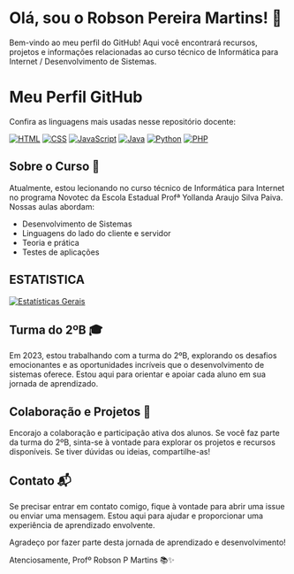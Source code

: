 # Olá, sou o Robson Pereira Martins! 👋

Bem-vindo ao meu perfil do GitHub! Aqui você encontrará recursos, projetos e informações relacionadas ao curso técnico de Informática para Internet / Desenvolvimento de Sistemas.

# Meu Perfil GitHub

Confira as linguagens mais usadas nesse repositório docente:

[![HTML](https://img.shields.io/badge/HTML-5-blue?style=for-the-badge&logo=html5&logoColor=white)](https://developer.mozilla.org/en-US/docs/Web/HTML)
[![CSS](https://img.shields.io/badge/CSS-3-blue?style=for-the-badge&logo=css3&logoColor=white)](https://developer.mozilla.org/en-US/docs/Web/CSS)
[![JavaScript](https://img.shields.io/badge/JavaScript-ES6-yellow?style=for-the-badge&logo=javascript&logoColor=white)](https://developer.mozilla.org/en-US/docs/Web/JavaScript)
[![Java](https://img.shields.io/badge/Java-11-red?style=for-the-badge&logo=java&logoColor=white)](https://www.java.com/)
[![Python](https://img.shields.io/badge/Python-3.8-blue?style=for-the-badge&logo=python&logoColor=white)](https://www.python.org/)
[![PHP](https://img.shields.io/badge/PHP-7-blueviolet?style=for-the-badge&logo=php&logoColor=white)](https://www.php.net/)



## Sobre o Curso 🚀

Atualmente, estou lecionando no curso técnico de Informática para Internet no programa Novotec da Escola Estadual Profª Yollanda Araujo Silva Paiva. Nossas aulas abordam:

- Desenvolvimento de Sistemas
- Linguagens do lado do cliente e servidor
- Teoria e prática
- Testes de aplicações

## ESTATISTICA 

[![Estatísticas Gerais](https://github-readme-stats.vercel.app/api?username=profRobsonPMartins&show_icons=true&theme=vision-friendly-dark)](https://github.com/profRobsonPMartins)



## Turma do 2ºB 🎓

Em 2023, estou trabalhando com a turma do 2ºB, explorando os desafios emocionantes e as oportunidades incríveis que o desenvolvimento de sistemas oferece. Estou aqui para orientar e apoiar cada aluno em sua jornada de aprendizado.

## Colaboração e Projetos 🤝

Encorajo a colaboração e participação ativa dos alunos. Se você faz parte da turma do 2ºB, sinta-se à vontade para explorar os projetos e recursos disponíveis. Se tiver dúvidas ou ideias, compartilhe-as!

## Contato 📬

Se precisar entrar em contato comigo, fique à vontade para abrir uma issue ou enviar uma mensagem. Estou aqui para ajudar e proporcionar uma experiência de aprendizado envolvente.

Agradeço por fazer parte desta jornada de aprendizado e desenvolvimento!

Atenciosamente,
Profº Robson P Martins 📚✨

